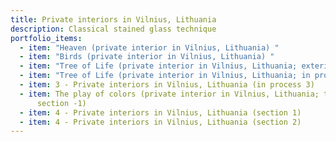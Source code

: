 ```yaml
---
title: Private interiors in Vilnius, Lithuania
description: Classical stained glass technique
portfolio_items:
  - item: "Heaven (private interior in Vilnius, Lithuania) "
  - item: "Birds (private interior in Vilnius, Lithuania) "
  - item: "Tree of Life (private interior in Vilnius, Lithuania; exterior) "
  - item: "Tree of Life (private interior in Vilnius, Lithuania; in process-1) "
  - item: 3 - Private interiors in Vilnius, Lithuania (in process 3)
  - item: The play of colors (private interior in Vilnius, Lithuania; the door;
      section -1)
  - item: 4 - Private interiors in Vilnius, Lithuania (section 1)
  - item: 4 - Private interiors in Vilnius, Lithuania (section 2)
---
```

